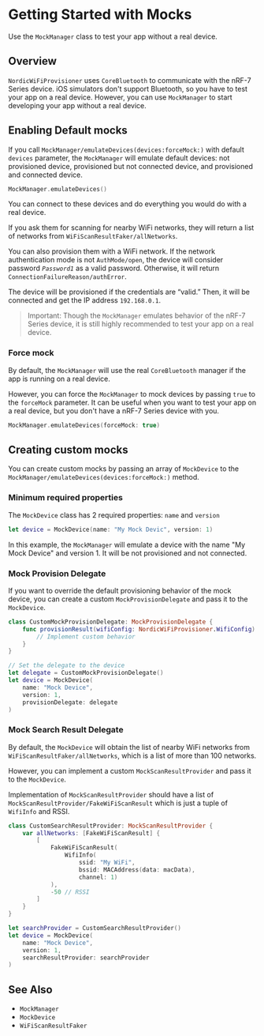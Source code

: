 # Getting Started with Mocks

Use the `MockManager` class to test your app without a real device.

## Overview

`NordicWiFiProvisioner` uses `CoreBluetooth` to communicate with the nRF-7 Series device. iOS simulators don't support Bluetooth, so you have to test your app on a real device. However, you can use ``MockManager`` to start developing your app without a real device. 

## Enabling Default mocks
If you call ``MockManager/emulateDevices(devices:forceMock:)`` with default `devices` parameter, the `MockManager` will emulate default devices: not provisioned device, provisioned but not connected device, and provisioned and connected device. 

```swift
MockManager.emulateDevices()
```

You can connect to these devices and do everything you would do with a real device.

If you ask them for scanning for nearby WiFi networks, they will return a list of networks from ``WiFiScanResultFaker/allNetworks``.

You can also provision them with a WiFi network. If the network authentication mode is not ``AuthMode/open``, the device will consider password *`Password1`* as a valid password. Otherwise, it will return ``ConnectionFailureReason/authError``.

The device will be provisioned if the credentials are “valid.” Then, it will be connected and get the IP address `192.168.0.1`.

> Important: Though the ``MockManager`` emulates behavior of the nRF-7 Series device, it is still highly recommended to test your app on a real device.

### Force mock
By default, the `MockManager` will use the real `CoreBluetooth` manager if the app is running on a real device.

However, you can force the ``MockManager`` to mock devices by passing `true` to the `forceMock` parameter. It can be useful when you want to test your app on a real device, but you don't have a nRF-7 Series device with you.


```swift
MockManager.emulateDevices(forceMock: true)
```

## Creating custom mocks
You can create custom mocks by passing an array of ``MockDevice`` to the ``MockManager/emulateDevices(devices:forceMock:)`` method.

### Minimum required properties 
The ``MockDevice`` class has 2 required properties: `name` and `version`

```swift
let device = MockDevice(name: "My Mock Devic", version: 1)
```

In this example, the `MockManager` will emulate a device with the name "My Mock Device" and version 1. It will be not provisioned and not connected.

### Mock Provision Delegate
If you want to override the default provisioning behavior of the mock device, you can create a custom ``MockProvisionDelegate`` and pass it to the ``MockDevice``.

```swift
class CustomMockProvisionDelegate: MockProvisionDelegate {
    func provisionResult(wifiConfig: NordicWiFiProvisioner.WifiConfig) -> Result<NordicWiFiProvisioner.ConnectionInfo, NordicWiFiProvisioner.ConnectionFailureReason> {
        // Implement custom behavior
    }
}

// Set the delegate to the device
let delegate = CustomMockProvisionDelegate()
let device = MockDevice(
    name: "Mock Device",
    version: 1,
    provisionDelegate: delegate
)
```

### Mock Search Result Delegate
By default, the ``MockDevice`` will obtain the list of nearby WiFi networks from ``WiFiScanResultFaker/allNetworks``, which is a list of more than 100 networks.

However, you can implement a custom ``MockScanResultProvider`` and pass it to the ``MockDevice``.

Implementation of ``MockScanResultProvider`` should have a list of ``MockScanResultProvider/FakeWiFiScanResult`` which is just a tuple of ``WifiInfo`` and RSSI.


```swift
class CustomSearchResultProvider: MockScanResultProvider {
    var allNetworks: [FakeWiFiScanResult] {
        [
            FakeWiFiScanResult(
                WifiInfo(
                    ssid: "My WiFi",
                    bssid: MACAddress(data: macData),
                    channel: 1)
            ),
            -50 // RSSI
        ]
    }
}

let searchProvider = CustomSearchResultProvider()
let device = MockDevice(
    name: "Mock Device",
    version: 1,
    searchResultProvider: searchProvider
)
```

## See Also

- ``MockManager``
- ``MockDevice``
- ``WiFiScanResultFaker``
